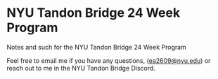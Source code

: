 # NYU Tandon Bridge 24 Week Program
Notes and such for the NYU Tandon Bridge 24 Week Program

Feel free to email me if you have any questions,
(ea2609@nyu.edu) or reach out to me in the NYU Tandon Bridge Discord.
